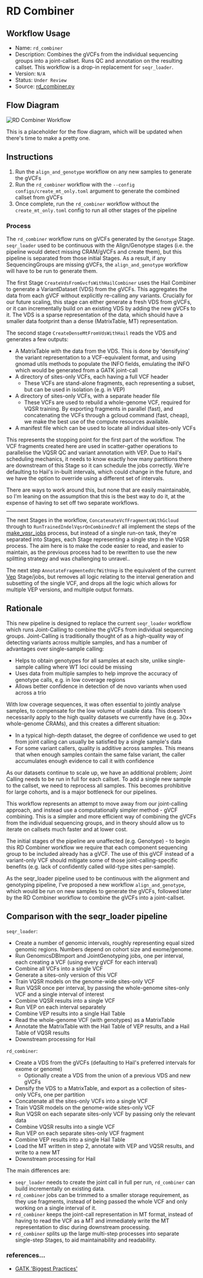 # RD Combiner

## Workflow Usage

* Name: `rd_combiner`
* Description: Combines the gVCFs from the individual sequencing groups into a joint-callset. Runs QC and annotation on the resulting callset. This workflow is a drop-in replacement for `seqr_loader`.
* Version: `N/A`
* Status: `Under Review`
* Source: [rd_combiner.py](https://github.com/populationgenomics/production-pipelines/blob/main/cpg_workflows/stages/rd_combiner.py)

## Flow Diagram

![RD Combiner Workflow](rd_combiner_flow_diagram.png)

This is a placeholder for the flow diagram, which will be updated when there's time to make a pretty one.

## Instructions

1. Run the `align_and_genotype` workflow on any new samples to generate the gVCFs
2. Run the `rd_combiner` workflow with the `--config configs/create_mt_only.toml` argument to generate the combined callset from gVCFs
3. Once complete, run the `rd_combiner` workflow without the `create_mt_only.toml` config to run all other stages of the pipeline

### Process

The `rd_combiner` workflow runs on gVCFs generated by the `Genotype` Stage. `seqr_loader` used to be continuous with the Align/Genotype stages (i.e. the pipeline would detect missing CRAM/gVCFs and create them), but this pipeline is separated from those initial Stages. As a result, if any SequencingGroups are missing gVCFs, the `align_and_genotype` workflow will have to be run to generate them.

The first Stage `CreateVdsFromGvcfsWithHailCombiner` uses the Hail Combiner to generate a VariantDataset (VDS) from the gVCFs. This aggregates the data from each gVCF without explicitly re-calling any variants. Crucially for our future scaling, this stage can either generate a fresh VDS from gVCFs, or it can incrementally build on an existing VDS by adding the new gVCFs to it. The VDS is a sparse representation of the data, which should have a smaller data footprint than a dense (MatrixTable, MT) representation.

The second stage `CreateDenseMtFromVdsWithHail` reads the VDS and generates a few outputs:
* A MatrixTable with the data from the VDS. This is done by 'densifying' the variant representation to a VCF-equivalent format, and using gnomad utils methods to populate the INFO fields, emulating the INFO which would be generated from a GATK joint-call
* A directory of sites-only VCFs, each having a full VCF header
  * These VCFs are stand-alone fragments, each representing a subset, but can be used in isolation (e.g. in VEP)
* A directory of sites-only VCFs, with a separate header file
  * These VCFs are used to rebuild a whole-genome VCF, required for VQSR training. By exporting fragments in parallel (fast), and concatenating the VCFs through a gcloud command (fast, cheap), we make the best use of the compute resources available.
* A manifest file which can be used to locate all individual sites-only VCFs

This represents the stopping point for the first part of the workflow. The VCF fragments created here are used in scatter-gather operations to parallelise the VQSR QC and variant annotation with VEP. Due to Hail's scheduling mechanics, it needs to know exactly how many partitions there are downstream of this Stage so it can schedule the jobs correctly. We're defaulting to Hail's in-built intervals, which could change in the future, and we have the option to override using a different set of intervals.

There are ways to work around this, but none that are easily maintainable, so I'm leaning on the assumption that this is the best way to do it, at the expense of having to set off two separate workflows.

---

The next Stages in the workflow, `ConcatenateVcfFragmentsWithGcloud` through to `RunTrainedIndelVqsrOnCombinedVcf` all implement the steps of the [make_vqsr_jobs](https://github.com/populationgenomics/production-pipelines/blob/main/cpg_workflows/jobs/vqsr.py#L82-L362) process, but instead of a single run-on task, they're separated into Stages, each Stage representing a single step in the VQSR process. The aim here is to make the code easier to read, and easier to maintain, as the previous process had to be rewritten to use the new splitting strategy and was challenging to unravel..

The next step `AnnotateFragmentedVcfWithVep` is the equivalent of the current [Vep](https://github.com/populationgenomics/production-pipelines/blob/2308ff57cd61709db4d2ec5e52e11cbb98d901ae/cpg_workflows/jobs/vep.py) Stage/jobs, but removes all logic relating to the interval generation and subsetting of the single VCF, and drops all the logic which allows for multiple VEP versions, and multiple output formats.

## Rationale

This new pipeline is designed to replace the current `seqr_loader` workflow which runs Joint-Calling to combine the gVCFs from individual sequencing groups. Joint-Calling is traditionally thought of as a high-quality way of detecting variants across multiple samples, and has a number of advantages over single-sample calling:

- Helps to obtain genotypes for all samples at each site, unlike single-sample calling where WT loci could be missing
- Uses data from multiple samples to help improve the accuracy of genotype calls, e.g. in low coverage regions
- Allows better confidence in detection of de novo variants when used across a trio

With low coverage sequences, it was often essential to jointly analyse samples, to compensate for the low volume of usable data. This doesn't necessarily apply to the high quality datasets we currently have (e.g. 30x+ whole-genome CRAMs), and this creates a different situation:

- In a typical high-depth dataset, the degree of confidence we used to get from joint calling can usually be satisfied by a single sample's data
- For some variant callers, quality is additive across samples. This means that when enough samples contain the same false variant, the caller accumulates enough evidence to call it with confidence

As our datasets continue to scale up, we have an additional problem; Joint Calling needs to be run in full for each callset. To add a single new sample to the callset, we need to reprocess all samples. This becomes prohibitive for large cohorts, and is a major bottleneck for our pipelines.

This workflow represents an attempt to move away from our joint-calling approach, and instead use a computationally simpler method - gVCF combining. This is a simpler and more efficient way of combining the gVCFs from the individual sequencing groups, and in theory should allow us to iterate on callsets much faster and at lower cost.

The initial stages of the pipeline are unaffected (e.g. Genotype) - to begin this RD Combiner workflow we require that each component sequencing group to be included already has a gVCF. The use of this gVCF instead of a variant-only VCF should mitigate some of those joint-calling-specific benefits (e.g. lack of confidently called wild-type sites per-sample).

As the seqr_loader pipeline used to be continuous with the alignment and genotyping pipeline, I've proposed a new workflow `align_and_genotype`, which would be run on new samples to generate the gVCFs, followed later by the RD Combiner workflow to combine the gVCFs into a joint-callset.

## Comparison with the seqr_loader pipeline

`seqr_loader`:
- Create a number of genomic intervals, roughly representing equal sized genomic regions. Numbers depend on cohort size and exome/genome.
- Run GenomicsDBImport and JointGenotyping jobs, one per interval, each creating a VCF (using every gVCF for each interval)
- Combine all VCFs into a single VCF
- Generate a sites-only version of this VCF
- Train VQSR models on the genome-wide sites-only VCF
- Run VQSR once per interval, by passing the whole-genome sites-only VCF and a single interval of interest
- Combine VQSR results into a single VCF
- Run VEP on each interval separately
- Combine VEP results into a single Hail Table
- Read the whole-genome VCF (with genotypes) as a MatrixTable
- Annotate the MatrixTable with the Hail Table of VEP results, and a Hail Table of VQSR results
- Downstream processing for Hail

`rd_combiner`:
- Create a VDS from the gVCFs (defaulting to Hail's preferred intervals for exome or genome)
  - Optionally create a VDS from the union of a previous VDS and new gVCFs
- Densify the VDS to a MatrixTable, and export as a collection of sites-only VCFs, one per partition
- Concatenate all the sites-only VCFs into a single VCF
- Train VQSR models on the genome-wide sites-only VCF
- Run VQSR on each separate sites-only VCF by passing only the relevant data
- Combine VQSR results into a single VCF
- Run VEP on each separate sites-only VCF fragment
- Combine VEP results into a single Hail Table
- Load the MT written in step 2, annotate with VEP and VQSR results, and write to a new MT
- Downstream processing for Hail

The main differences are:
- `seqr_loader` needs to create the joint call in full per run, `rd_combiner` can build incrementally on existing data.
- `rd_combiner` jobs can be trimmed to a smaller storage requirement, as they use fragments, instead of being passed the whole VCF and only working on a single interval of it.
- `rd_combiner` keeps the joint-call representation in MT format, instead of having to read the VCF as a MT and immediately write the MT representation to disc during downstream processing.
- `rd_combiner` splits up the large multi-step processes into separate single-step Stages, to aid maintainability and readability.

### references...

- [GATK 'Biggest Practices'](https://gatk.broadinstitute.org/hc/en-us/articles/16957867036315-Introducing-GATK-Biggest-Practices-for-Joint-Calling-Supersized-Cohorts)
